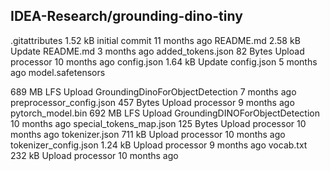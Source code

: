 ## IDEA-Research/grounding-dino-tiny

.gitattributes
1.52 kB
initial commit
11 months ago
README.md
2.58 kB
Update README.md
3 months ago
added_tokens.json
82 Bytes
Upload processor
10 months ago
config.json
1.64 kB
Update config.json
5 months ago
model.safetensors

689 MB
LFS
Upload GroundingDinoForObjectDetection
7 months ago
preprocessor_config.json
457 Bytes
Upload processor
9 months ago
pytorch_model.bin
692 MB
LFS
Upload GroundingDINOForObjectDetection
10 months ago
special_tokens_map.json
125 Bytes
Upload processor
10 months ago
tokenizer.json
711 kB
Upload processor
10 months ago
tokenizer_config.json
1.24 kB
Upload processor
9 months ago
vocab.txt
232 kB
Upload processor
10 months ago
